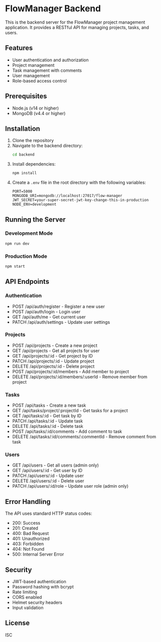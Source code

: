 # FlowManager Backend

This is the backend server for the FlowManager project management application. It provides a RESTful API for managing projects, tasks, and users.

## Features

- User authentication and authorization
- Project management
- Task management with comments
- User management
- Role-based access control

## Prerequisites

- Node.js (v14 or higher)
- MongoDB (v4.4 or higher)

## Installation

1. Clone the repository
2. Navigate to the backend directory:
   ```bash
   cd backend
   ```
3. Install dependencies:
   ```bash
   npm install
   ```
4. Create a `.env` file in the root directory with the following variables:
   ```
   PORT=5000
   MONGODB_URI=mongodb://localhost:27017/flow-manager
   JWT_SECRET=your-super-secret-jwt-key-change-this-in-production
   NODE_ENV=development
   ```

## Running the Server

### Development Mode
```bash
npm run dev
```

### Production Mode
```bash
npm start
```

## API Endpoints

### Authentication
- POST /api/auth/register - Register a new user
- POST /api/auth/login - Login user
- GET /api/auth/me - Get current user
- PATCH /api/auth/settings - Update user settings

### Projects
- POST /api/projects - Create a new project
- GET /api/projects - Get all projects for user
- GET /api/projects/:id - Get project by ID
- PATCH /api/projects/:id - Update project
- DELETE /api/projects/:id - Delete project
- POST /api/projects/:id/members - Add member to project
- DELETE /api/projects/:id/members/:userId - Remove member from project

### Tasks
- POST /api/tasks - Create a new task
- GET /api/tasks/project/:projectId - Get tasks for a project
- GET /api/tasks/:id - Get task by ID
- PATCH /api/tasks/:id - Update task
- DELETE /api/tasks/:id - Delete task
- POST /api/tasks/:id/comments - Add comment to task
- DELETE /api/tasks/:id/comments/:commentId - Remove comment from task

### Users
- GET /api/users - Get all users (admin only)
- GET /api/users/:id - Get user by ID
- PATCH /api/users/:id - Update user
- DELETE /api/users/:id - Delete user
- PATCH /api/users/:id/role - Update user role (admin only)

## Error Handling

The API uses standard HTTP status codes:
- 200: Success
- 201: Created
- 400: Bad Request
- 401: Unauthorized
- 403: Forbidden
- 404: Not Found
- 500: Internal Server Error

## Security

- JWT-based authentication
- Password hashing with bcrypt
- Rate limiting
- CORS enabled
- Helmet security headers
- Input validation

## License

ISC 